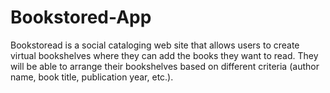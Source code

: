 # Bookstored-App
Bookstoread is a social cataloging web site that allows users to create virtual bookshelves
where they can add the books they want to read. They will be able to arrange their
bookshelves based on different criteria (author name, book title, publication year, etc.).
